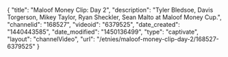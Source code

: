{
    "title": "Maloof Money Clip: Day 2",
    "description": "Tyler Bledsoe, Davis Torgerson, Mikey Taylor, Ryan Sheckler, Sean Malto at Maloof Money Cup.",
    "channelid": "168527",
    "videoid": "6379525",
    "date_created": "1440443585",
    "date_modified": "1450136499",
    "type": "captivate",
    "layout": "channelVideo",
    "url": "\/etnies\/maloof-money-clip-day-2\/168527-6379525"
}